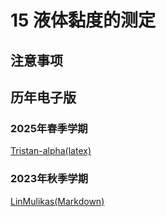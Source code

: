 # 15 液体黏度的测定

## 注意事项


## 历年电子版

### 2025年春季学期

[Tristan-alpha(latex)](https://github.com/Tristan-alpha/Phylab-PHY104B-SUSTech/tree/main/%E6%B6%B2%E4%BD%93%E9%BB%8F%E5%BA%A6%E6%B5%8B%E5%AE%9A)

### 2023年秋季学期
[LinMulikas(Markdown)](https://github.com/LinMulikas/PHY104B-Experiments-of-Fundamental-Physics/tree/main/Lab%202%20%E6%B6%B2%E4%BD%93%E7%B2%98%E5%BA%A6%E7%9A%84%E6%B5%8B%E5%AE%9A)